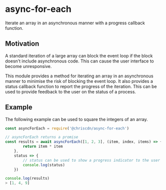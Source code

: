 # async-for-each

Iterate an array in an asynchronous manner with a progress callback function.

## Motivation

A standard iteration of a large array can block the event loop if the block doesn't include asynchronous code.  This can cause the user interface to become unresponsive.

This module provides a method for iterating an array in an asynchronous manner to minimise the risk of blocking the event loop.  It also provides a status callback function to report the progress of the iteration.  This can be used to provide feedback to the user on the status of a process.

## Example

The following example can be used to square the integers of an array.

```js
const asyncForEach = require('@chriscdn/async-for-each')

// asyncForEach returns a promise
const results = await asyncForEach([1, 2, 3], (item, index, items) => {
		return item * item
	},
	status => {
		// status can be used to show a progress indicator to the user
		console.log(status)
	})

console.log(results)
> [1, 4, 9]
```